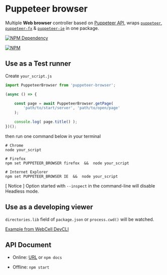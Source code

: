 # Puppeteer browser

Multiple **Web browser** controller based on [Puppeteer API](https://github.com/GoogleChrome/puppeteer/blob/v1.5.0/docs/api.md), wraps [`puppeteer`](https://pptr.dev/), [`puppeteer-fx`](https://github.com/autonome/puppeteer-fx) & [`puppeteer-ie`](https://techquery.github.io/Puppeteer-IE/) in one package.

[![NPM Dependency](https://david-dm.org/EasyWebApp/puppeteer-browser.svg)](https://david-dm.org/EasyWebApp/puppeteer-browser)

[![NPM](https://nodei.co/npm/puppeteer-browser.png?downloads=true&downloadRank=true&stars=true)](https://nodei.co/npm/puppeteer-browser/)



## Use as a Test runner

Create `your_script.js`

```JavaScript
import PuppeteerBrowser from 'puppeteer-browser';

(async () => {

    const page = await PuppeteerBrowser.getPage(
        'path/to/start/server', 'path/to/open/page'
    );

    console.log( page.title() );
})();
```

then run one command below in your terminal

```Shell
# Chrome
node your_script

# Firefox
npm set PUPPETEER_BROWSER firefox  &&  node your_script

# Internet Explorer
npm set PUPPETEER_BROWSER IE  &&  node your_script
```
[ Notice ]  Option started with `--inspect` in the command-line will disable Headless mode.



## Use as a developing viewer

`directories.lib` field of `package.json` or `process.cwd()` will be watched.

[Example from WebCell DevCLI](https://github.com/EasyWebApp/DevCLI/blob/master/source/index.js#L68)



## API Document

 - Online: [URL](https://easywebapp.github.io/puppeteer-browser) or `npm docs`

 - Offline: `npm start`

